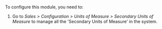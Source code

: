 To configure this module, you need to:

1.  Go to *Sales \> Configuration \> Units of Measure \> Secondary Units of
    Measure* to manage all the 'Secondary Units of Measure' in the
    system.
